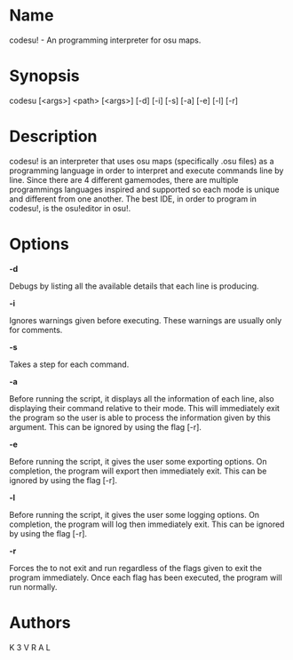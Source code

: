 # Name
codesu! - An programming interpreter for osu maps.

# Synopsis
codesu [\<args>] \<path> [\<args>] [-d] [-i] [-s] [-a] [-e] [-l] [-r]

# Description
codesu! is an interpreter that uses osu maps (specifically .osu files) as a programming language in order to interpret and execute commands line by line. Since there are 4 different gamemodes, there are multiple programmings languages inspired and supported so each mode is unique and different from one another. The best IDE, in order to program in codesu!, is the osu!editor in osu!.

# Options
**-d**

Debugs by listing all the available details that each line is producing.

**-i**

Ignores warnings given before executing. These warnings are usually only for comments.

**-s**

Takes a step for each command.

**-a**

Before running the script, it displays all the information of each line, also displaying their command relative to their mode. This will immediately exit the program so the user is able to process the information given by this argument. This can be ignored by using the flag [-r].

**-e**

Before running the script, it gives the user some exporting options. On completion, the program will export then immediately exit. This can be ignored by using the flag [-r].

**-l**

Before running the script, it gives the user some logging options. On completion, the program will log then immediately exit. This can be ignored by using the flag [-r].

**-r**

Forces the to not exit and run regardless of the flags given to exit the program immediately. Once each flag has been executed, the program will run normally.

# Authors
K 3 V R A L